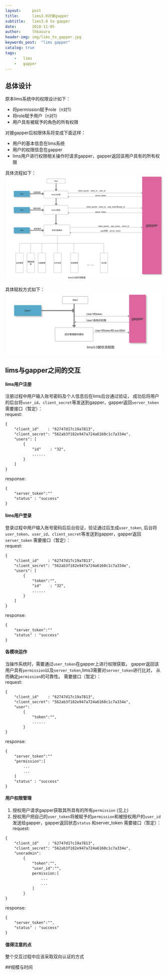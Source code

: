 ```yaml
---  
layout:     post
title:      lims3.0对接gapper
subtitle:   lims3.0 to gapper
date:       2018-11-05
author:     lhbasura
header-img: img/lims_to_gapper.jpg
keywords_post:  "lims gapper"
catalog: true
tags:
    -   lims
    -   gapper
---  
```

## 总体设计  
原本lims系统中的权限设计如下：
* 将permission赋予role（n对1）
* 将role赋予用户（n对1）
* 用户具有被赋予的角色的所有权限  

对接gapper后权限体系将变成下面这样：
* 用户的基本信息在lims系统
* 用户的权限信息在gapper
* lims用户进行权限相关操作时请求gapper，gapper返回该用户具有的所有权限
  
具体流程如下：
![lims3_to_gapper](/img/lims3_to_gapper.png)

具体赋权方式如下：
![lims3_to_gapper](/img/lims3_permission_admin.png)


## lims与gapper之间的交互  

#### lims用户注册  
注册过程中用户输入账号密码及个人信息后在lims后台通过验证，
成功后将用户的后台将`user_id`、`client_secret`等发送到gapper，gapper返回`server_token`
需要接口（暂定）：  
request: 
```
{
    "client_id"    : "62747d17c19a7813",
    "client_secret": "562ab3f182e947a724a6160c1c7a334e",
    "users": [
        {  
            "id"    : "32",
            ......
        }
    ]
}
```

response:
````
{
    "server_token":""
    "status" : "success"
}
````

#### lims用户登录  
登录过程中用户输入账号密码后后台验证，验证通过后生成`user_token`,
后台将`user_token`、`user_id`、`client_secret`等发送到gapper，gapper返回`server_token`
需要接口（暂定）：  
request: 
```
{
    "client_id"    : "62747d17c19a7813",
    "client_secret": "562ab3f182e947a724a6160c1c7a334e",
    "users": [
        {  
            "token":"",
            "id"    : "32",
            ......
        }
    ]
}
```

response:
````
{
    "server_token":""
    "status" : "success"
}
````



#### 各模块运作  
当操作系统时，需要通过`user_token`在gapper上进行权限获取，
gapper返回该用户具有`permission`以及`server_token`,lims3需要对`server_token`进行比对，
从而确定`permission`的可靠性。
需要接口（暂定）：  
request: 
```
{
    "client_id"    : "62747d17c19a7813",
    "client_secret": "562ab3f182e947a724a6160c1c7a334e",
    "user": 
        {  
            "token":"",
            ......
        }
}
```

response:
````
{
    "server_token":""
    "permission":[
        ...
        ...
    ]
    "status" : "success"
}
````

#### 用户权限管理 
1. 授权用户请求gapper获取其所具有的所有`permission`  (见上)  
2. 授权用户把自己的`user_token`将被赋予的`permission`和被授权用户的`user_id`发送给gapper，gapper返回状态`status`
和server_token
需要接口（暂定）：  
request: 
```
{
    "client_id"    : "62747d17c19a7813",
    "client_secret": "562ab3f182e947a724a6160c1c7a334e",
    "useradmin": 
        {  
            "token":"",
            "user_id":"",
            permission:[
                ...
                ...
            ]
        }
}
```
response:
````
{
    "server_token":"",
    "status" : "success"
}
````

#### 值得注意的点
整个交互过程中应该采取双向认证的方式


##规模与时间

